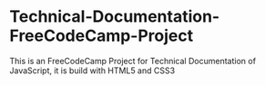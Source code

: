 # Technical-Documentation-FreeCodeCamp-Project
This is an FreeCodeCamp Project for Technical Documentation of JavaScript, it is build with HTML5 and CSS3
